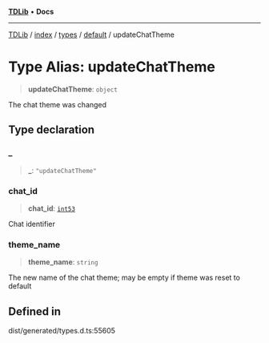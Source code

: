 [**TDLib**](../../../../../../README.md) • **Docs**

***

[TDLib](../../../../../../modules.md) / [index](../../../../../README.md) / [types](../../../README.md) / [default](../README.md) / updateChatTheme

# Type Alias: updateChatTheme

> **updateChatTheme**: `object`

The chat theme was changed

## Type declaration

### \_

> **\_**: `"updateChatTheme"`

### chat\_id

> **chat\_id**: [`int53`](int53.md)

Chat identifier

### theme\_name

> **theme\_name**: `string`

The new name of the chat theme; may be empty if theme was reset to default

## Defined in

dist/generated/types.d.ts:55605
